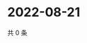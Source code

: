 # 2022-08-21

共 0 条

<!-- BEGIN WEIBO -->
<!-- 最后更新时间 Sun Aug 21 2022 03:13:06 GMT+0800 (China Standard Time) -->

<!-- END WEIBO -->
